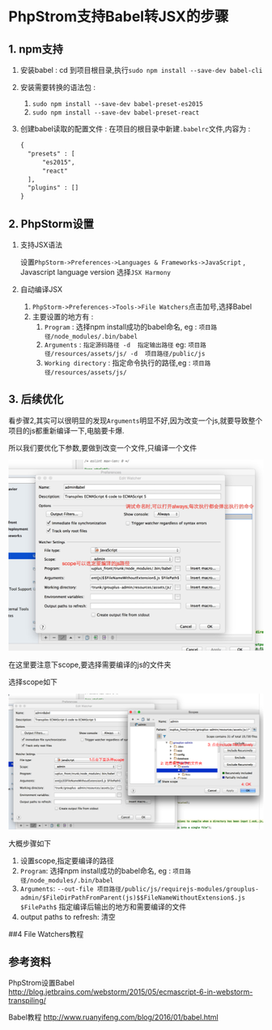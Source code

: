 # PhpStrom支持Babel转JSX的步骤

## 1. npm支持

1. 安装babel : cd 到项目根目录,执行`sudo npm install --save-dev babel-cli`
2. 安装需要转换的语法包 : 
    1. `sudo npm install --save-dev babel-preset-es2015`
    2. `sudo npm install --save-dev babel-preset-react`
3. 创建babel读取的配置文件 : 在项目的根目录中新建`.babelrc`文件,内容为 : 

      ```xml
      {
        "presets" : [
            "es2015",
            "react"
        ],
        "plugins" : []
      }
      ```


## 2. PhpStorm设置

1. 支持JSX语法
    
    设置`PhpStorm->Preferences->Languages & Frameworks->JavaScript` , Javascript language version 选择`JSX Harmony`
    
2. 自动编译JSX    

    1. `PhpStorm->Preferences->Tools->File Watchers`点击加号,选择Babel
    2. 主要设置的地方有 : 
        1. `Program` : 选择npm install成功的babel命名, eg : `项目路径/node_modules/.bin/babel`
        2. `Arguments` : `指定源码路径 -d  指定输出路径` eg: `项目路径/resources/assets/js/ -d  项目路径/public/js`
        3. `Working directory` : 指定命令执行的路径,eg : `项目路径/resources/assets/js/`
    
## 3. 后续优化

看步骤2,其实可以很明显的发现`Arguments`明显不好,因为改变一个js,就要导致整个项目的js都重新编译一下,电脑要卡爆.

所以我们要优化下参数,要做到改变一个文件,只编译一个文件

![babel](465B399A-D01B-4C21-A12C-CFB8B3D47F6D.png)

在这里要注意下scope,要选择需要编译的js的文件夹

选择scope如下

![设置scope](QQ20160606-0.png)

大概步骤如下

1. 设置scope,指定要编译的路径
2. `Program`: 选择npm install成功的babel命名, eg : `项目路径/node_modules/.bin/babel`
3. `Arguments`: `--out-file 项目路径/public/js/requirejs-modules/grouplus-admin/$FileDirPathFromParent(js)$$FileNameWithoutExtension$.js $FilePath$` 指定编译后输出的地方和需要编译的文件
4. output paths to refresh: 清空

##4 File Watchers教程



## 参考资料

PhpStrom设置Babel <http://blog.jetbrains.com/webstorm/2015/05/ecmascript-6-in-webstorm-transpiling/>

Babel教程 <http://www.ruanyifeng.com/blog/2016/01/babel.html>